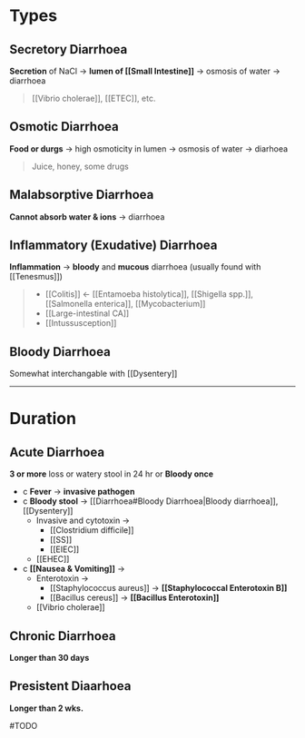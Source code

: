 # Types
## Secretory Diarrhoea
**Secretion** of NaCl -> **lumen of [[Small Intestine]]** -> osmosis of water -> diarrhoea
> [[Vibrio cholerae]], [[ETEC]], etc.

## Osmotic Diarrhoea
**Food or durgs** -> high osmoticity in lumen -> osmosis of water -> diarhoea
> Juice, honey, some drugs

## Malabsorptive Diarrhoea
**Cannot absorb water & ions** -> diarrhoea

## Inflammatory (Exudative) Diarrhoea
**Inflammation** -> **bloody** and **mucous** diarrhoea (usually found with [[Tenesmus]])
> - [[Colitis]] <- [[Entamoeba histolytica]], [[Shigella spp.]], [[Salmonella enterica]], [[Mycobacterium]]
> - [[Large-intestinal CA]]
> - [[Intussusception]]

## Bloody Diarrhoea
Somewhat interchangable with [[Dysentery]] 

---
# Duration
## Acute Diarrhoea
**3 or more** loss or watery stool in 24 hr or **Bloody once** 
- c **Fever** -> **invasive pathogen**
- c **Bloody stool** -> [[Diarrhoea#Bloody Diarrhoea|Bloody diarrhoea]], [[Dysentery]]
	- Invasive and cytotoxin -> 
		- [[Clostridium difficile]]
		- [[SS]]
		- [[EIEC]]
	- [[EHEC]]
- c **[[Nausea & Vomiting]]** ->
	- Enterotoxin ->
		- [[Staphylococcus aureus]] -> **[[Staphylococcal Enterotoxin B]]**
		- [[Bacillus cereus]] -> **[[Bacillus Enterotoxin]]**
	- [[Vibrio cholerae]]

## Chronic Diarrhoea
**Longer than 30 days**

## Presistent Diaarhoea
**Longer than 2 wks.**

#TODO 